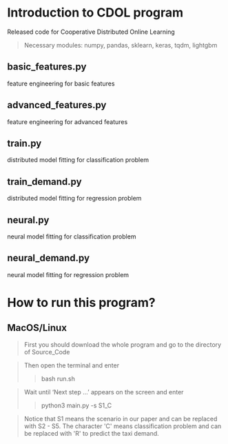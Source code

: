 # Introduction to CDOL program
Released code for Cooperative Distributed Online Learning
> Necessary modules: numpy, pandas, sklearn, keras, tqdm, lightgbm
## basic_features.py
feature engineering for basic features

## advanced_features.py
feature engineering for advanced features

## train.py
distributed model fitting for classification problem

## train_demand.py
distributed model fitting for regression problem

## neural.py
neural model fitting for classification problem

## neural_demand.py
neural model fitting for regression problem

# How to run this program?
## MacOS/Linux
> First you should download the whole program and go to the directory of Source_Code

> Then open the terminal and enter
>> bash run.sh

> Wait until ‘Next step ...’ appears on the screen and enter
>> python3 main.py -s S1_C

> Notice that S1 means the scenario in our paper and can be replaced with S2 - S5. The character 'C' means classification problem and can be replaced with 'R' to predict the taxi demand.
